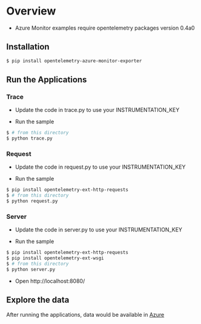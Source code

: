 

# Overview

* Azure Monitor examples require opentelemetry packages version 0.4a0

## Installation

```sh
$ pip install opentelemetry-azure-monitor-exporter
```

## Run the Applications

### Trace

* Update the code in trace.py to use your INSTRUMENTATION_KEY

* Run the sample

```sh
$ # from this directory
$ python trace.py
```

### Request

* Update the code in request.py to use your INSTRUMENTATION_KEY

* Run the sample

```sh
$ pip install opentelemetry-ext-http-requests
$ # from this directory
$ python request.py
```

### Server

* Update the code in server.py to use your INSTRUMENTATION_KEY

* Run the sample

```sh
$ pip install opentelemetry-ext-http-requests
$ pip install opentelemetry-ext-wsgi
$ # from this directory
$ python server.py
```

* Open http://localhost:8080/ 


## Explore the data

After running the applications, data would be available in [Azure](
https://docs.microsoft.com/en-us/azure/azure-monitor/app/app-insights-overview#where-do-i-see-my-telemetry)

